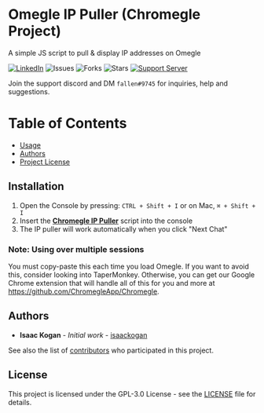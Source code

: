 Omegle IP Puller (Chromegle Project)
==================
A simple JS script to pull & display IP addresses on Omegle

[![LinkedIn](https://img.shields.io/badge/LinkedIn-0077B5?style=for-the-badge&logo=linkedin&logoColor=white&style=flat-square)](https://www.linkedin.com/in/isaac-kogan-5a45b9193/ ) ![Issues](https://img.shields.io/github/issues/ChromegleApp/Omegle-IP-Puller) ![Forks](https://img.shields.io/github/forks/ChromegleApp/Omegle-IP-Puller) ![Stars](https://img.shields.io/github/stars/ChromegleApp/Omegle-IP-Puller) [![Support Server](https://img.shields.io/discord/922231395605159987.svg?color=7289da&logo=discord&style=flat-square)](https://discord.gg/KDqHBrZ2Yn)

Join the support discord and DM ``fallen#9745`` for inquiries, help and suggestions.

# Table of Contents

- [Usage](#Installation)
- [Authors](#authors)
- [Project License](#license)

## Installation

1. Open the Console by pressing: `CTRL + Shift + I` or on Mac, `⌘ + Shift + I`
2. Insert the [**Chromegle IP Puller**](https://raw.githubusercontent.com/ChromegleApp/Omegle-IP-Puller/master/ip-puller.min.js) script into the console
3. The IP puller will work automatically when you click "Next Chat"

### Note: Using over multiple sessions

You must copy-paste this each time you load Omegle. If you want to avoid this, consider looking into TaperMonkey. Otherwise, you can get our Google Chrome extension that will handle all of this for
you and more at https://github.com/ChromegleApp/Chromegle.

## Authors

* **Isaac Kogan** - *Initial work* - [isaackogan](https://github.com/isaackogan)

See also the list of [contributors](https://github.com/ChromegleApp/Omegle-IP-Puller/contributors) who participated in this project.

## License

This project is licensed under the GPL-3.0 License - see the [LICENSE](LICENSE) file for details.
